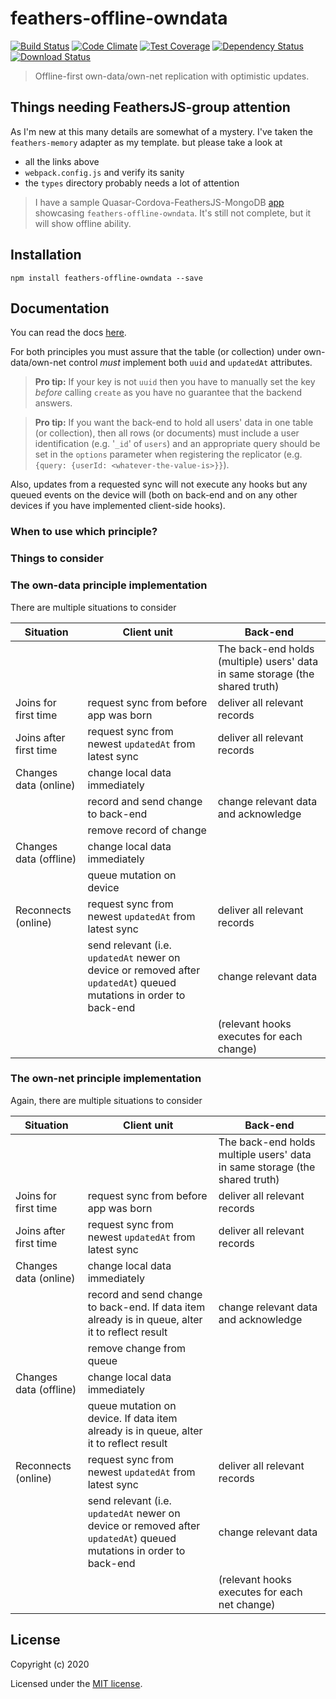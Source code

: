 # feathers-offline-owndata

[![Build Status](https://travis-ci.org/feathersjs/feathers-offline-owndata.png?branch=master)](https://travis-ci.org/feathersjs/feathers-offline-owndata)
[![Code Climate](https://codeclimate.com/github/feathersjs/feathers-offline-owndata/badges/gpa.svg)](https://codeclimate.com/github/feathersjs/feathers-offline-owndata)
[![Test Coverage](https://codeclimate.com/github/feathersjs/feathers-offline-owndata/badges/coverage.svg)](https://codeclimate.com/github/feathersjs/feathers-offline-owndata/coverage)
[![Dependency Status](https://img.shields.io/david/feathersjs/feathers-offline-owndata.svg?style=flat-square)](https://david-dm.org/feathersjs/feathers-offline-owndata)
[![Download Status](https://img.shields.io/npm/dm/feathers-offline-owndata.svg?style=flat-square)](https://www.npmjs.com/package/feathers-offline-owndata)

> Offline-first own-data/own-net replication with optimistic updates.

## Things needing FeathersJS-group attention
As I'm new at this many details are somewhat of a mystery. I've taken the `feathers-memory` adapter as my template. but please take a look at
   - all the links above 
   - `webpack.config.js` and verify its sanity
   - the `types` directory probably needs a lot of attention


> I have a sample Quasar-Cordova-FeathersJS-MongoDB [app](https://github.com/mhillerstrom/Quasar-Cordova) showcasing `feathers-offline-owndata`. It's still not complete, but it will show offline ability.

## Installation

```
npm install feathers-offline-owndata --save
```


## Documentation

You can read the docs [here](https://docs.feathersjs.com/guides/offline-first/readme.html).

For both principles you must assure that the table (or collection) under own-data/own-net control *must* implement both `uuid` and `updatedAt` attributes.

> **Pro tip:** If your key is not `uuid` then you have to manually set the key *before* calling `create` as you have no guarantee that the backend answers.

> **Pro tip:** If you want the back-end to hold all users' data in one table (or collection), then all rows (or documents) must include a user identification (e.g. '`_id`' of `users`) and an appropriate query should be set in the `options` parameter when registering the replicator (e.g. `{query: {userId: <whatever-the-value-is>}}`).

Also, updates from a requested sync will not execute any hooks but any queued events on the device will (both on back-end and on any other devices if you have implemented client-side hooks).

### When to use which principle?

### Things to consider


### The own-data principle implementation

There are multiple situations to consider

Situation | Client unit | Back-end
| --- | --- | --- |
|  |   | The back-end holds (multiple) users' data in same storage (the shared truth)
| Joins for first time | request sync from before app was born | deliver all relevant records |
| Joins after first time | request sync from newest `updatedAt` from latest sync | deliver all relevant records |
| Changes data (online) | change local data immediately | | |
| | record and send change to back-end | change relevant data and acknowledge | |
| | remove record of change | | |
| Changes data (offline) | change local data immediately |  |
| | queue mutation on device |  |
| Reconnects (online) | request sync from newest `updatedAt` from latest sync | deliver all relevant records |
| | send relevant (i.e. `updatedAt` newer on device or removed after `updatedAt`) queued mutations in order to back-end | change relevant data |
| | | (relevant hooks executes for each change) |


### The own-net principle implementation

Again, there are multiple situations to consider

Situation | Client unit | Back-end
| --- | --- | --- |
|  |   | The back-end holds multiple users' data in same storage (the shared truth)
| Joins for first time | request sync from before app was born | deliver all relevant records |
| Joins after first time | request sync from newest `updatedAt` from latest sync | deliver all relevant records |
| Changes data (online) | change local data immediately | | |
| | record and send change to back-end. If data item already is in queue, alter it to reflect result | change relevant data and acknowledge | |
| | remove change from queue |  | |
| Changes data (offline) | change local data immediately |  |
| | queue mutation on device. If data item already is in queue, alter it to reflect result |  |
| Reconnects (online) | request sync from newest `updatedAt` from latest sync | deliver all relevant records |
| | send relevant (i.e. `updatedAt` newer on device or removed after `updatedAt`) queued mutations in order to back-end | change relevant data |
| | | (relevant hooks executes for each net change) |


## License

Copyright (c) 2020

Licensed under the [MIT license](LICENSE).
